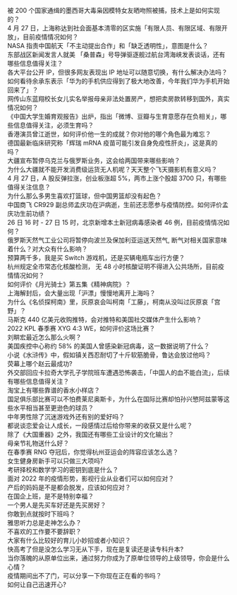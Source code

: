 被 200 个国家通缉的墨西哥大毒枭因模特女友晒吻照被捕，技术上是如何实现的？  
4 月 27 日，上海称达到社会面基本清零的区实施「有限人员、有限区域、有限开放」，目前疫情情况如何？  
NASA 指责中国航天「不主动提出合作」和「缺乏透明性」，意图是什么？  
东部战区新闻发言人就美 「桑普森」号导弹驱逐舰过航台湾海峡发表谈话，还有哪些信息值得关注？  
各大平台公开 IP，但很多网友表现出 IP 地址可以随意切换，有什么解决办法吗？  
如何看待余承东表示「华为的手机供应得到了极大地改善，今年我们华为手机开始回来了」？  
网传山东蓝翔校长女儿实名举报母亲非法处置房产，想把卖房款转移到国外，真实情况如何？  
《中国大学生婚育观报告》出炉，指出「微博、豆瓣与生育意愿存在负相关」，哪些信息值得关注，必须生育吗？  
香港演员曾江逝世，如何评价他一生的成就？你对他的哪个角色最为难忘？  
德国最新临床研究称「辉瑞 mRNA 疫苗可能引发自身免疫性肝炎」，这是真的吗？  
大疆宣布暂停乌克兰与俄罗斯业务，这会给两国带来哪些影响？  
为什么大疆就不能开发消费级运货无人机呢？天天整个飞天摄影机有意义吗？  
4 月 27 日，A 股反弹拉涨，创业板涨超 5%，两市上涨个股超 3700 只，有哪些值得关注信息？  
为什么那么多男生喜欢打篮球，但中国男篮却没有起色？  
中国商飞 CR929 副总师孟庆功在沪病逝，生前还志愿参与疫情防控。如何评价孟庆功生前功绩？  
26 日 16 时 - 27 日 15 时，北京新增本土新冠病毒感染者 46 例，目前疫情情况如何？  
俄罗斯天然气工业公司将暂停向波兰及保加利亚运送天然气, 断气对相关国家意味着什么？对大众有什么影响？  
预算两千多，我是买 Switch 游戏机，还是买辆电瓶车出行方便？  
杭州规定全市常态化核酸检测， 无 48 小时核酸证明不得进入公共场所，目前疫情情况如何？  
如何评价《月光骑士》第五集《精神病院》？  
上海解封后，会大量出现「沪漂」慢慢地离开上海吗？  
为什么《名侦探柯南》里，灰原哀会叫柯南「工藤」，柯南从没叫过灰原哀「宫野」？  
马斯克 440 亿美元收购推特，会对推特和美国社交媒体产生什么影响？  
2022 KPL 春季赛 XYG 4:3 WE，如何评价这场比赛？  
刘畊宏最近怎么那么火啊？  
美国疾控中心称约 58% 的美国人曾感染新冠病毒，这一数据说明了什么？  
小说《水浒传》中，假如镇关西忍耐切了十斤软筋脆骨，鲁达会放过他吗？  
荧幕上哪个赵云最成功?  
外交部回应卡拉奇大学孔子学院班车遭遇恐怖袭击，「中国人的血不能白流」，后续有哪些信息值得关注？  
淘宝上有哪些靠谱的香水小样店？  
国足俱乐部比赛可以不怕费莱尼奥斯卡，为什么在国际比赛却怕孙兴慜阿兹蒙等这些水平相当甚至更逊色的球员？  
中年男性除了沉迷游戏外还有别的爱好吗？  
都说谈恋爱会让人成长，一段感情过后给你带来的收获又是什么呢？  
除了《大国重器》之外，我国还有哪些工业设计的文化输出？  
母亲节礼物送什么好？  
在春季赛 RNG 夺冠后，你觉得杭州亚运会的阵容应该怎么选？  
女生健身房新手可以只做三大项吗?  
考研择校和数学学习的密钥到底是什么？  
面对 2022 年的疫情形势，影视行业从业者们可以如何应对？  
产后的妈妈是不是都会脱发，应该如何应对？  
在国企上班，是不是特别幸福？  
一个男人是先买车好还是先买房好？  
你敢到点就按时下班吗？  
雅思听力总是走神怎么办？  
不喜欢的工作要不要辞职？  
大家有什么比较好的育儿小妙招或者小知识？  
快高考了但是没怎么学习无从下手，现在是复读还是读专科升本?  
当你落魄的从原单位出来，通过努力你成为了原单位领导的上级领导，你会是什么心情？  
疫情期间出不了门，可以分享一下你现在正在看的书吗？  
如何让自己迅速开心?  
